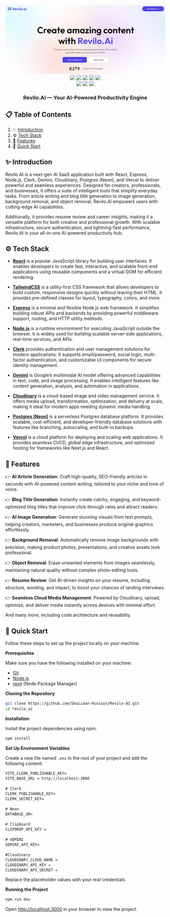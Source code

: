 <div align="center">
  <br />
      <img src="client/src/assets/Readme.png" alt="Project Banner">
  <br />

  <div>
    <img src="https://img.shields.io/badge/-React-black?style=for-the-badge&logo=react&logoColor=61DAFB"/>
    <img src="https://img.shields.io/badge/-Express-black?style=for-the-badge&logo=express&logoColor=white"/>
    <img src="https://img.shields.io/badge/-Node.js-black?style=for-the-badge&logo=node.js&logoColor=339933"/>
    <img src="https://img.shields.io/badge/-Clerk-black?style=for-the-badge&logo=clerk&logoColor=white"/>
    <img src="https://img.shields.io/badge/-Gemini-black?style=for-the-badge&logo=google&logoColor=4285F4"/><br/>
    <img src="https://img.shields.io/badge/-Cloudinary-black?style=for-the-badge&logo=cloudinary&logoColor=blue"/>
    <img src="https://img.shields.io/badge/-Postgres(Neon)-black?style=for-the-badge&logo=postgresql&logoColor=336791"/>
    <img src="https://img.shields.io/badge/-Vercel-black?style=for-the-badge&logo=vercel&logoColor=white"/>
  </div>

  <h3 align="center">Revilo.AI — Your AI-Powered Productivity Engine</h3>
</div>
</div>

## 📋 <a name="table">Table of Contents</a>

1. ✨ [Introduction](#introduction)
2. ⚙️ [Tech Stack](#tech-stack)
3. 🔋 [Features](#features)
4. 🤸 [Quick Start](#quick-start)


## <a name="introduction">✨ Introduction</a>

Revilo.AI is a next-gen AI SaaS application built with React, Express, Node.js, Clerk, Gemini, Cloudinary, Postgres (Neon), and Vercel to deliver powerful and seamless experiences. Designed for creators, professionals, and businesses, it offers a suite of intelligent tools that simplify everyday tasks. From article writing and blog title generation to image generation, background removal, and object removal, Revilo.AI empowers users with cutting-edge AI capabilities. 

Additionally, it provides resume review and career insights, making it a versatile platform for both creative and professional growth. With scalable infrastructure, secure authentication, and lightning-fast performance, Revilo.AI is your all-in-one AI-powered productivity hub.

## <a name="tech-stack">⚙️ Tech Stack</a>

- **[React](https://react.dev/)**  is a popular JavaScript library for building user interfaces. It enables developers to create fast, interactive, and scalable front-end applications using reusable components and a virtual DOM for efficient rendering. 

- **[TailwindCSS](https://tailwindcss.com/)** is a utility-first CSS framework that allows developers to build custom, responsive designs quickly without leaving their HTML. It provides pre-defined classes for layout, typography, colors, and more.

- **[Express](https://expressjs.com/)**  is a minimal and flexible Node.js web framework. It simplifies building robust APIs and backends by providing powerful middleware support, routing, and HTTP utility methods.

- **[Node.js](https://nodejs.org/)**  is a runtime environment for executing JavaScript outside the browser. It is widely used for building scalable server-side applications, real-time services, and APIs.

- **[Clerk](https://clerk.com/)**  provides authentication and user management solutions for modern applications. It supports email/password, social login, multi-factor authentication, and customizable UI components for secure identity management. 

- **[Gemini](https://ai.google.dev/gemini-api/)**  is Google’s multimodal AI model offering advanced capabilities in text, code, and image processing. It enables intelligent features like content generation, analysis, and automation in applications. 

- **[Cloudinary](https://cloudinary.com/)**  is a cloud-based image and video management service. It offers media upload, transformation, optimization, and delivery at scale, making it ideal for modern apps needing dynamic media handling.  

- **[Postgres (Neon)](https://neon.tech/)**  is a serverless Postgres database platform. It provides scalable, cost-efficient, and developer-friendly database solutions with features like branching, autoscaling, and built-in backups.  

- **[Vercel](https://vercel.com/)**  is a cloud platform for deploying and scaling web applications. It provides seamless CI/CD, global edge infrastructure, and optimized hosting for frameworks like Next.js and React.


## <a name="features">🔋 Features</a>

👉 **AI Article Generation**: Craft high-quality, SEO-friendly articles in seconds with AI-powered content writing, tailored to your niche and tone of voice.

👉 **Blog Title Generation**: Instantly create catchy, engaging, and keyword-optimized blog titles that improve click-through rates and attract readers.

👉 **AI Image Generation**: Generate stunning visuals from text prompts, helping creators, marketers, and businesses produce original graphics effortlessly.

👉 **Background Removal**: Automatically remove image backgrounds with precision, making product photos, presentations, and creative assets look professional.

👉 **Object Removal**: Erase unwanted elements from images seamlessly, maintaining natural quality without complex photo-editing tools.

👉 **Resume Review**: Get AI-driven insights on your resume, including structure, wording, and impact, to boost your chances of landing interviews.

👉 **Seamless Cloud Media Management**: Powered by Cloudinary, upload, optimize, and deliver media instantly across devices with minimal effort.

And many more, including code architecture and reusability.

## <a name="quick-start">🤸 Quick Start</a>

Follow these steps to set up the project locally on your machine.

**Prerequisites**

Make sure you have the following installed on your machine:

- [Git](https://git-scm.com/)
- [Node.js](https://nodejs.org/en)
- [npm](https://www.npmjs.com/) (Node Package Manager)

**Cloning the Repository**

```bash
git clone https://github.com/Shaizaan-Hussain/Revilo-AI.git
cd revilo_ai
```

**Installation**

Install the project dependencies using npm:

```bash
npm install
```

**Set Up Environment Variables**

Create a new file named `.env` in the root of your project and add the following content:

```env
VITE_CLERK_PUBLISHABLE_KEY=
VITE_BASE_URL = http://localhost:3000

# Clerk
CLERK_PUBLISHABLE_KEY=
CLERK_SECRET_KEY=

# Neon
DATABASE_UR=

# Clipboard
CLIPDROP_API_KEY =

# GEMINI
GEMINI_API_KEY=

#Cloudinary 
CLOUDINARY_CLOUD_NAME =
CLOUDINARY_API_KEY =
CLOUDINARY_API_SECRET =
```

Replace the placeholder values with your real credentials. 

**Running the Project**

```bash
npm run dev
```

Open [http://localhost:3000](http://localhost:3000) in your browser to view the project.


